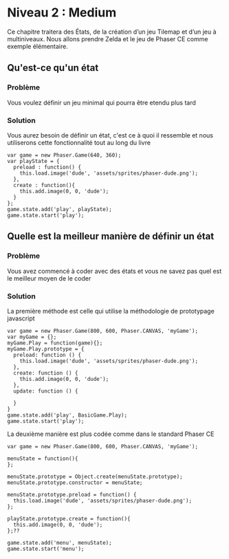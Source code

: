 # Niveau 2 : Medium

Ce chapitre traitera des États, de la création d’un jeu Tilemap et d’un jeu à multiniveaux. Nous allons prendre Zelda et le jeu de Phaser CE comme exemple élémentaire.

## Qu'est-ce qu'un état

### Problème

Vous voulez définir un jeu minimal qui pourra être etendu plus tard

### Solution

Vous aurez besoin de définir un état, c'est ce à quoi il ressemble et nous utiliserons cette fonctionnalité tout au long du livre

```
var game = new Phaser.Game(640, 360);
var playState = {
  preload : function() {
    this.load.image('dude', 'assets/sprites/phaser-dude.png');
  },
  create : function(){
    this.add.image(0, 0, 'dude');
  }
};
game.state.add('play', playState);
game.state.start('play');
```

## Quelle est la meilleur manière de définir un état

### Problème

Vous avez commencé à coder avec des états et vous ne savez pas quel est le meilleur moyen de le coder

### Solution

La première méthode est celle qui utilise la méthodologie de prototypage javascript

```
var game = new Phaser.Game(800, 600, Phaser.CANVAS, 'myGame');
var myGame = {};
myGame.Play = function(game){};
myGame.Play.prototype = {
  preload: function () {
    this.load.image('dude', 'assets/sprites/phaser-dude.png');
  },
  create: function () {
    this.add.image(0, 0, 'dude');
  },
  update: function () {

  }
}
game.state.add('play', BasicGame.Play);
game.state.start('play');
```

La deuxième manière est plus codée comme dans le standard Phaser CE

```
var game = new Phaser.Game(800, 600, Phaser.CANVAS, 'myGame');

menuState = function(){
};

menuState.prototype = Object.create(menuState.prototype);
menuState.prototype.constructor = menuState;

menuState.prototype.preload = function() {
  this.load.image('dude', 'assets/sprites/phaser-dude.png');
};

playState.prototype.create = function(){
  this.add.image(0, 0, 'dude');
};??

game.state.add('menu', menuState);
game.state.start('menu');
```
